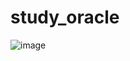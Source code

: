# study_oracle


![image](https://user-images.githubusercontent.com/51654048/203200261-e68609f2-fcf9-43a0-bc45-c732e5187938.png)


